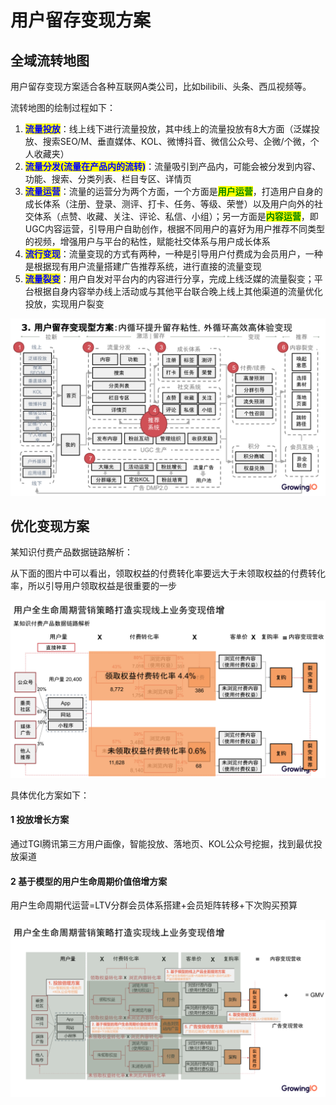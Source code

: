 # 用户留存变现方案

## 全域流转地图

用户留存变现方案适合各种互联网A类公司，比如bilibili、头条、西瓜视频等。

流转地图的绘制过程如下：

1. <mark style="color:blue;">**流量投放**</mark>：线上线下进行流量投放，其中线上的流量投放有8大方面（泛媒投放、搜索SEO/M、垂直媒体、KOL、微博抖音、微信公众号、企微/个微，个人收藏夹）
2. <mark style="color:blue;">**流量分发(流量在产品内的流转)**</mark>：流量吸引到产品内，可能会被分发到内容、功能、搜索、分类列表、栏目专区、详情页
3. <mark style="color:blue;">**流量运营**</mark>：流量的运营分为两个方面，一个方面是<mark style="color:green;">**用户运营**</mark>，打造用户自身的成长体系（注册、登录、测评、打卡、任务、等级、荣誉）以及用户向外的社交体系（点赞、收藏、关注、评论、私信、小组）；另一方面是<mark style="color:green;">**内容运营**</mark>，即UGC内容运营，引导用户自助创作，根据不同用户的喜好为用户推荐不同类型的视频，增强用户与平台的粘性，赋能社交体系与用户成长体系
4. <mark style="color:blue;">**流行变现**</mark>：流量变现的方式有两种，一种是引导用户付费成为会员用户，一种是根据现有用户流量搭建广告推荐系统，进行直接的流量变现
5. <mark style="color:blue;">**流量裂变**</mark>：用户自发对平台内的内容进行分享，完成上线泛媒的流量裂变；平台根据自身内容举办线上活动或与其他平台联合晚上线上其他渠道的流量优化投放，实现用户裂变

![流转地图](<../../.gitbook/assets/1个亿解决方案框架3.0-1103.pptx (3).png>)

## 优化变现方案

某知识付费产品数据链路解析：

从下面的图片中可以看出，领取权益的付费转化率要远大于未领取权益的付费转化率，所以引导用户领取权益是很重要的一步

![](<../../.gitbook/assets/1个亿解决方案框架3.0-1103.pptx (4).png>)

具体优化方案如下：

#### 1 投放增长方案

通过TGI腾讯第三方用户画像，智能投放、落地页、KOL公众号挖掘，找到最优投放渠道

#### 2 基于模型的用户生命周期价值倍增方案

用户生命周期代运营=LTV分群会员体系搭建+会员矩阵转移+下次购买预算

![优化方案](<../../.gitbook/assets/1个亿解决方案框架3.0-1103.pptx (5).png>)

